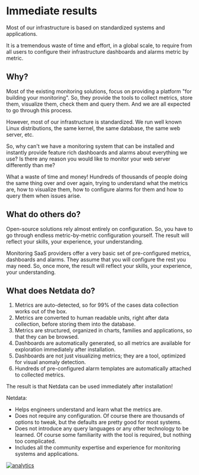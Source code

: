 <!--
---
title: "Immediate results"
custom_edit_url: https://github.com/netdata/netdata/edit/master/docs/why-netdata/immediate-results.md
---
-->

# Immediate results

Most of our infrastructure is based on standardized systems and applications. 

It is a tremendous waste of time and effort, in a global scale, to require from all users to configure their infrastructure dashboards and alarms metric by metric.

## Why?

Most of the existing monitoring solutions, focus on providing a platform "for building your monitoring". So, they provide the tools to collect metrics, store them, visualize them, check them and query them. And we are all expected to go through this process.

However, most of our infrastructure is standardized. We run well known Linux distributions, the same kernel, the same database, the same web server, etc.

So, why can't we have a monitoring system that can be installed and instantly provide feature rich dashboards and alarms about everything we use? Is there any reason you would like to monitor your web server differently than me?

What a waste of time and money! Hundreds of thousands of people doing the same thing over and over again, trying to understand what the metrics are, how to visualize them, how to configure alarms for them and how to query them when issues arise.

## What do others do?

Open-source solutions rely almost entirely on configuration. So, you have to go through endless metric-by-metric configuration yourself. The result will reflect your skills, your experience, your understanding.

Monitoring SaaS providers offer a very basic set of pre-configured metrics, dashboards and alarms. They assume that you will configure the rest you may need. So, once more, the result will reflect your skills, your experience, your understanding.

## What does Netdata do?

1.  Metrics are auto-detected, so for 99% of the cases data collection works out of the box.
2.  Metrics are converted to human readable units, right after data collection, before storing them into the database.
3.  Metrics are structured, organized in charts, families and applications, so that they can be browsed.
4.  Dashboards are automatically generated, so all metrics are available for exploration immediately after installation.
5.  Dashboards are not just visualizing metrics; they are a tool, optimized for visual anomaly detection.
6.  Hundreds of pre-configured alarm templates are automatically attached to collected metrics.

The result is that Netdata can be used immediately after installation!

Netdata:

-   Helps engineers understand and learn what the metrics are.
-   Does not require any configuration. Of course there are thousands of options to tweak, but the defaults are pretty good for most systems.
-   Does not introduce any query languages or any other technology to be learned. Of course some familiarity with the tool is required, but nothing too complicated.
-   Includes all the community expertise and experience for monitoring systems and applications.

[![analytics](https://www.google-analytics.com/collect?v=1&aip=1&t=pageview&_s=1&ds=github&dr=https%3A%2F%2Fgithub.com%2Fnetdata%2Fnetdata&dl=https%3A%2F%2Fmy-netdata.io%2Fgithub%2Fdocs%2Fwhy-netdata%2Fimmediate-results&_u=MAC~&cid=5792dfd7-8dc4-476b-af31-da2fdb9f93d2&tid=UA-64295674-3)](<>)
